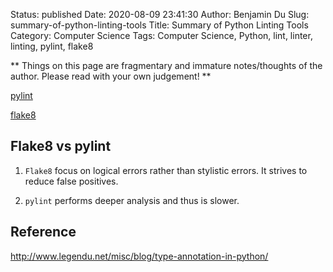 Status: published
Date: 2020-08-09 23:41:30
Author: Benjamin Du
Slug: summary-of-python-linting-tools
Title: Summary of Python Linting Tools
Category: Computer Science
Tags: Computer Science, Python, lint, linter, linting, pylint, flake8

**
Things on this page are fragmentary and immature notes/thoughts of the author.
Please read with your own judgement!
**

[pylint](http://www.legendu.net/misc/blog/pylint-tips/)

[flake8](http://www.legendu.net/misc/blog/use-flake8-to-lint-python-scripts/)


## Flake8 vs pylint 

1. `Flake8` focus on logical errors rather than stylistic errors.
    It strives to reduce false positives.

2. `pylint` performs deeper analysis and thus is slower.

## Reference

http://www.legendu.net/misc/blog/type-annotation-in-python/
